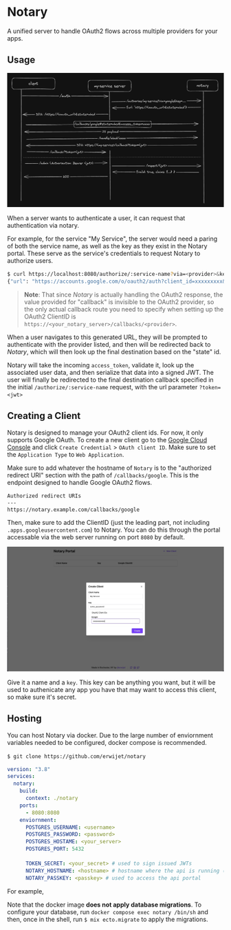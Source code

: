 # Notary

A unified server to handle OAuth2 flows across multiple providers for your apps.

## Usage

![fig2](docs/fig0.jpeg)

When a server wants to authenticate a user, it can request that authentication via notary.

For example, for the service "My Service", the server would need a paring of both the service name, as well as the key as they exist in the Notary portal. These serve as the service's credentials to request Notary to authorize users.

```sh
$ curl https://localhost:8080/authorize/:service-name?via=<provider>&key=<key>&callback=<callback>
{"url": "https://accounts.google.com/o/oauth2/auth?client_id=xxxxxxxxx&redirect_uri=https://localhost:8080/callbacks/xxxxxx&scope=openid+email+profile&email&response_type=token&state=ed3b38a092"}
```

> **Note**: That since *Notary* is actually handling the OAuth2 response, the value provided for "callback" is invisible to the OAuth2 provider, so the only actual callback route you need to specify when setting up the OAuth2 ClientID is `https://<your_notary_server>/callbacks/<provider>`.

When a user navigates to this generated URL, they will be prompted to authenticate with the provider listed, and then will be redirected back to *Notary*, which will then look up the final destination based on the "state" id.

Notary will take the incoming `access_token`, validate it, look up the associated user data, and then serialize that data into a signed JWT. The user will finally be redirected to the final destination callback specified in the initial `/authorize/:service-name` request, with the url parameter `?token=<jwt>`

## Creating a Client

Notary is designed to manage your OAuth2 client ids. For now, it only supports Google OAuth. To create a new client go to the [Google Cloud Console](https://console.cloud.google.com/apis/credentials) and click `Create Credential` > `OAuth client ID`. Make sure to set the `Application Type` to `Web Application`.

Make sure to add whatever the hostname of `Notary` is to the "authorized redirect URI" section with the path of `/callbacks/google`. This is the endpoint designed to handle Google OAuth2 flows.

```
Authorized redirect URIs
---
https://notary.example.com/callbacks/google
```

Then, make sure to add the ClientID (just the leading part, not including `.apps.googleusercontent.com`) to Notary. You can do this through the portal accessable via the web server running on port `8080` by default.

![fig1](docs/fig1.jpeg)

Give it a name and a `key`. This key can be anything you want, but it will be used to authenicate any app you have that may want to access this client, so make sure it's secret.

## Hosting

You can host Notary via docker. Due to the large number of enviornment variables needed to be configured, docker compose is recommended.

`$ git clone https://github.com/erwijet/notary`

```yaml
version: "3.8"
services:
  notary:
    build:
      context: ./notary
    ports:
      - 8080:8080
    enviornment:
      POSTGRES_USERNAME: <username>
      POSTGRES_PASSWORD: <password>
      POSTGRES_HOSTAME: <your_server>
      POSTGRES_PORT: 5432

      TOKEN_SECRET: <your_secret> # used to sign issued JWTs
      NOTARY_HOSTNAME: <hostname> # hostname where the api is running (including the https://)
      NOTARY_PASSKEY: <passkey> # used to access the api portal
```

For example, 

Note that the docker image **does not apply database migrations**. To configure your database, run `docker compose exec notary /bin/sh` and then, once in the shell, run `$ mix ecto.migrate` to apply the migrations.
